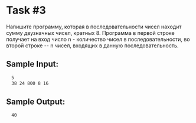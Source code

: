 # Task #3

Напишите программу, которая в последовательности чисел находит сумму двузначных чисел, кратных 8. Программа в первой строке получает на вход число n - количество чисел в последовательности, во второй строке -- n чисел, входящих в данную последовательность.

## Sample Input:
```bash
  5
  38 24 800 8 16
```

## Sample Output:

```bash
  40
```